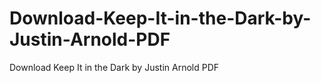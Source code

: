 # Download-Keep-It-in-the-Dark-by-Justin-Arnold-PDF
Download Keep It in the Dark by Justin Arnold PDF
